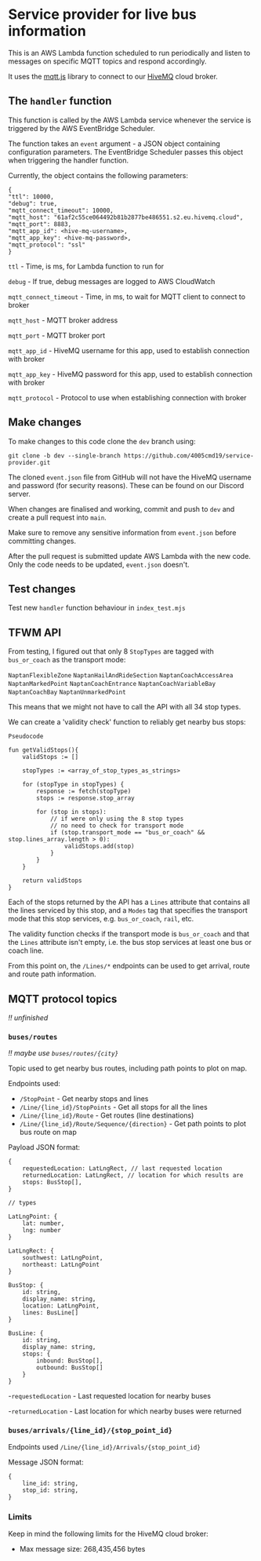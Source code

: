 # Service provider for live bus information

This is an AWS Lambda function scheduled to run periodically and listen to messages on specific MQTT topics and respond accordingly.

It uses the [mqtt.js](https://github.com/mqttjs/MQTT.js) library to connect to our [HiveMQ](https://www.hivemq.com/products/mqtt-cloud-broker/) cloud broker.

## The `handler` function
This function is called by the AWS Lambda service whenever the service is triggered by the AWS EventBridge Scheduler.

The function takes an `event` argument - a JSON object containing configuration parameters. The EventBridge Scheduler passes this object when triggering the handler function.

Currently, the object contains the following parameters:

```
{
"ttl": 10000,
"debug": true,
"mqtt_connect_timeout": 10000,
"mqtt_host": "61af2c55ce064492b81b2877be486551.s2.eu.hivemq.cloud",
"mqtt_port": 8883,
"mqtt_app_id": <hive-mq-username>,
"mqtt_app_key": <hive-mq-password>,
"mqtt_protocol": "ssl"
}
```

`ttl` - Time, is ms, for Lambda function to run for

`debug` - If true, debug messages are logged to AWS CloudWatch

`mqtt_connect_timeout` - Time, in ms, to wait for MQTT client to connect to broker

`mqtt_host` - MQTT broker address

`mqtt_port` - MQTT broker port

`mqtt_app_id` - HiveMQ username for this app, used to establish connection with broker

`mqtt_app_key` - HiveMQ password for this app, used to establish connection with broker

`mqtt_protocol` - Protocol to use when establishing connection with broker


## Make changes
To make changes to this code clone the `dev` branch using:

`git clone -b dev --single-branch https://github.com/4005cmd19/service-provider.git`

The cloned `event.json` file from GitHub will not have the HiveMQ username and password (for security reasons). These can be found on our Discord server.

When changes are finalised and working, commit and push to `dev` and create a pull request into `main`.

Make sure to remove any sensitive information from `event.json` before committing changes.

After the pull request is submitted update AWS Lambda with the new code. Only the code needs to be updated, `event.json` doesn't.

## Test changes
Test new `handler` function behaviour in `index_test.mjs`

## TFWM API
From testing, I figured out that only 8 `StopTypes` are tagged with `bus_or_coach` as the transport mode:

`NaptanFlexibleZone`
`NaptanHailAndRideSection`
`NaptanCoachAccessArea`
`NaptanMarkedPoint`
`NaptanCoachEntrance`
`NaptanCoachVariableBay`
`NaptanCoachBay`
`NaptanUnmarkedPoint`

This means that we might not have to call the API with all 34 stop types.

We can create a 'validity check' function to reliably get nearby bus stops:

```
Pseudocode

fun getValidStops(){
    validStops := []

    stopTypes := <array_of_stop_types_as_strings>

    for (stopType in stopTypes) {
        response := fetch(stopType)
        stops := response.stop_array
        
        for (stop in stops):
            // if were only using the 8 stop types
            // no need to check for transport mode
            if (stop.transport_mode == "bus_or_coach" && stop.lines_array.length > 0):
                validStops.add(stop)
            }
        }
    }
    
    return validStops
}
```

Each of the stops returned by the API has a `Lines` attribute that contains all the lines serviced by this stop, and a `Modes` tag that specifies the transport mode that this stop services, e.g. `bus_or_coach`, `rail`, etc.

The validity function checks if the transport mode is `bus_or_coach` and that the `Lines` attribute isn't empty, i.e. the bus stop services at least one bus or coach line.

From this point on, the `/Lines/*` endpoints can be used to get arrival, route and route path information.

## MQTT protocol topics 
_!! unfinished_
### `buses/routes`

_!! maybe use `buses/routes/{city}`_

Topic used to get nearby bus routes, including path points to plot on map.

Endpoints used:
- `/StopPoint` - Get nearby stops and lines
- `/Line/{line_id}/StopPoints` - Get all stops for all the lines
- `/Line/{line_id}/Route` - Get routes (line destinations)
- `/Line/{line_id}/Route/Sequence/{direction}` - Get path points to plot bus route on map

Payload JSON format:

```
{
    requestedLocation: LatLngRect, // last requested location
    returnedLocation: LatLngRect, // location for which results are 
    stops: BusStop[],
}

// types

LatLngPoint: {
    lat: number,
    lng: number
}

LatLngRect: {
    southwest: LatLngPoint,
    northeast: LatLngPoint
}

BusStop: {
    id: string,
    display_name: string,
    location: LatLngPoint,
    lines: BusLine[]
}

BusLine: {
    id: string,
    display_name: string,
    stops: {
        inbound: BusStop[],
        outbound: BusStop[]
    }
}
```

-`requestedLocation` - Last requested location for nearby buses

-`returnedLocation` - Last location for which nearby buses were returned

### `buses/arrivals/{line_id}/{stop_point_id}`

Endpoints used `/Line/{line_id}/Arrivals/{stop_point_id}`

Message JSON format:
```
{
    line_id: string,
    stop_id: string,
}
```

### Limits
Keep in mind the following limits for the HiveMQ cloud broker:

- Max message size: 268,435,456 bytes